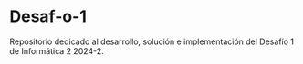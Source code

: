 # Desaf-o-1
Repositorio dedicado al desarrollo, solución e implementación del Desafío 1 de Informática 2 2024-2.
